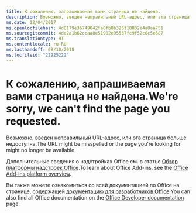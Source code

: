 ```yaml
---
title: К сожалению, запрашиваемая вами страница не найдена.
description: Возможно, введен неправильный URL-адрес, или эта страница больше недоступна.
ms.date: 12/04/2017
ms.openlocfilehash: 4d8179e36749042fa8fb8b325f18832e4a0aa751
ms.sourcegitcommit: 4de2a1b62ccaa8e51982e95537fc9f52c0c5e687
ms.translationtype: HT
ms.contentlocale: ru-RU
ms.lasthandoff: 08/10/2018
ms.locfileid: "22925222"
---
```

# <a name="were-sorry-we-cant-find-the-page-you-requested"></a><span data-ttu-id="5a5df-103">К сожалению, запрашиваемая вами страница не найдена.</span><span class="sxs-lookup"><span data-stu-id="5a5df-103">We're sorry, we can't find the page you requested.</span></span>

<span data-ttu-id="5a5df-104">Возможно, введен неправильный URL-адрес, или эта страница больше недоступна.</span><span class="sxs-lookup"><span data-stu-id="5a5df-104">The URL might be misspelled or the page you're looking for might no longer be available.</span></span>  

<span data-ttu-id="5a5df-105">Дополнительные сведения о надстройках Office см. в статье [Обзор платформы надстроек Office](https://docs.microsoft.com/office/dev/add-ins/overview/office-add-ins).</span><span class="sxs-lookup"><span data-stu-id="5a5df-105">To learn about Office Add-ins, see the [Office Add-ins platform overview](https://docs.microsoft.com/office/dev/add-ins/overview/office-add-ins).</span></span>

<span data-ttu-id="5a5df-106">Вы также можете ознакомиться со всей документацией по Office на странице, содержащей [документацию для разработчиков Office](https://developer.microsoft.com/office/docs).</span><span class="sxs-lookup"><span data-stu-id="5a5df-106">You can also find all Office documentation on the [Office Developer documentation](https://developer.microsoft.com/office/docs) page.</span></span>

